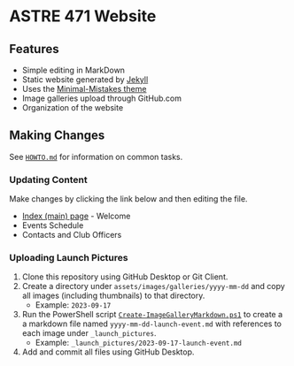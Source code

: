 # ASTRE 471 Website

## Features

* Simple editing in MarkDown
* Static website generated by [Jekyll](https://jekyllrb.com/)
* Uses the [Minimal-Mistakes theme](https://github.com/mmistakes/minimal-mistakes)
* Image galleries upload through GitHub.com
* Organization of the website

## Making Changes

See [`HOWTO.md`](HOWTO.md) for information on common tasks.

### Updating Content

Make changes by clicking the link below and then editing the file.

 * [Index (main) page](index.md) - Welcome 
 * Events Schedule
 * Contacts and Club Officers

### Uploading Launch Pictures

 1. Clone this repository using GitHub Desktop or Git Client.
 2. Create a directory under `assets/images/galleries/yyyy-mm-dd` and copy all images (including thumbnails)
    to that directory.
     - Example: `2023-09-17`
 4. Run the PowerShell script [`Create-ImageGalleryMarkdown.ps1`](https://github.com/astre471/astre471.github.io/blob/main/scripts/Create-ImageGalleryMarkdown.ps1) to create a a markdown file
    named `yyyy-mm-dd-launch-event.md` with references to each image under `_launch_pictures`.
     - Example: `_launch_pictures/2023-09-17-launch-event.md`
 6. Add and commit all files using GitHub Desktop.
